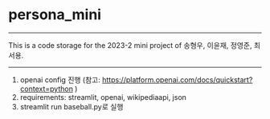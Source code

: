 # persona_mini
---
This is a code storage for the 2023-2 mini project of 송형우, 이윤재, 정영준, 최서용.

---
1. openai config 진행 (참고: https://platform.openai.com/docs/quickstart?context=python )
2. requirements: streamlit, openai, wikipediaapi, json
3. streamlit run baseball.py로 실행

